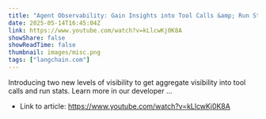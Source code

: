 ```yaml
---
title: "Agent Observability: Gain Insights into Tool Calls &amp; Run Stats"
date: 2025-05-14T16:45:04Z
link: https://www.youtube.com/watch?v=kLlcwKj0K8A
showShare: false
showReadTime: false
thumbnail: images/misc.png
tags: ["langchain.com"]
---
```

Introducing two new levels of visibility to get aggregate visibility into tool calls and run stats. Learn more in our developer ...

- Link to article: https://www.youtube.com/watch?v=kLlcwKj0K8A